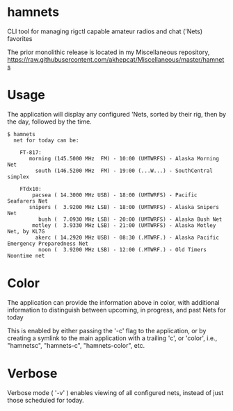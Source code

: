 # hamnets
  CLI tool for managing rigctl capable amateur radios and chat ('Nets)  favorites

  The prior monolithic release is located in my Miscellaneous repository,
    https://raw.githubusercontent.com/akhepcat/Miscellaneous/master/hamnets

# Usage
  The application will display any configured 'Nets, sorted by their rig,
  then by the day, followed by the time.

    $ hamnets
      net for today can be:

        FT-817:
           morning (145.5000 MHz  FM) - 10:00 (UMTWRFS) - Alaska Morning Net
             south (146.5200 MHz  FM) - 19:00 (...W...) - SouthCentral simplex

        FTdx10:
            pacsea ( 14.3000 MHz USB) - 18:00 (UMTWRFS) - Pacific Seafarers Net
           snipers (  3.9200 MHz LSB) - 18:00 (UMTWRFS) - Alaska Snipers Net
              bush (  7.0930 MHz LSB) - 20:00 (UMTWRFS) - Alaska Bush Net
            motley (  3.9330 MHz LSB) - 21:00 (UMTWRFS) - Alaska Motley Net, by KL7G
             akerc ( 14.2920 MHz USB) - 08:30 (.MTWRF.) - Alaska Pacific Emergency Preparedness Net
              noon (  3.9200 MHz LSB) - 12:00 (.MTWRF.) - Old Timers Noontime net


# Color
  The application can provide the information above in color, with additional
  information to distinguish between upcoming, in progress, and past Nets
  for today

  This is enabled by either passing the '-c' flag to the application, or
  by creating a symlink to the main application with a trailing 'c', or
  'color',  i.e.,  "hamnetsc", "hamnets-c", "hamnets-color", etc.


# Verbose
  Verbose mode ( '-v' ) enables viewing of all configured nets, instead of
  just those scheduled for today.

